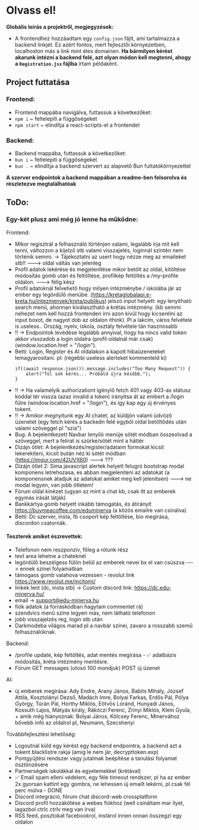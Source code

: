 # Olvass el!
__Globális leírás a projektről, megjegyzések:__

- A frontendhez hozzáadtam egy `config.json` fájlt, ami tartalmazza a backend linkjét. Ez azért fontos, mert fejlesztői környezetben, localhoston más a link mint éles domainen. **Ha bármilyen kérést akarunk intézni a backend felé, azt olyan módon kell megtenni, ahogy a `Registration.jsx` fájlba** írtam példaként. 

## Project futtatása
### Frontend:
- Frontend mappába navigálva, futtassuk a következőket:
- `npm i` ~ feltelepíti a függőségeket
- `npm start` ~ elindítja a react-scripts-el a frontendet

### Backend:
- Backend mappába, futtassuk a következőket:
- `bun i` ~ feltelepíti a függőségeket
- `bun .` ~ elindítja a backend szervert az alapvető Bun futtatókörnyezettel

**A szerver endpointok a backend mappában a readme-ben felsorolva és részletezve megtalálhatóak**

## ToDo:
### Egy-két plusz ami még jó lenne ha működne: 
Frontend:
- Mikor regisztrál a felhasználó történjen valami, legalább írja mit kell tenni, változzon a kijelző stb valami visszajelés, loginnál szintén nem történik semmi. -> Tájékoztatni az usert hogy nézze meg az emaileket stb!! ---> oldal váltás van jelenleg
- Profil adatok lekérése és megjelenítése mikor betölt az oldal, kitöltése módosítás gomb után és feltöltése, profilkép feltöltés a /my-profile oldalon. ---> félig kész
- Profil adatoknál felvehető hogy milyen intézménybe / iskolába jár az ember egy legördülő menübe. (https://kretaglobalapi.e-kreta.hu/intezmenyek/kreta/publikus) jelszó input helyett: egy lenyitható search menü, ahonnan kiválasztható a krétás intézmény. (kb semmi nehezet nem kell hozzá frontenden írni azon kívül hogy kicserélni az input boxot, de nagyot dob az oldalon ithink). Pl a lakcím, város felvétele is useless.. Ország, nyelv, iskola, osztály felvétele tán hasznosabb
- !! -> Endpointok levédése legalább annyival, hogy ha nincs valid token akkor visszadob a login oldalra (profil oldalnál már csak) (window.location.href = "/login").
- Betti: Login, Register és AI oldalakon a kapott hibaüzeneteket lemagyarosítani. pl: (régebbi useless alerteket kommenteld ki)
  ```
  if((await response.json()).message.includes("Too Many Request")) {
      alert("Túl sok kérés... Próbáld újra később.");
  }
  ```
- !! -> Ha valamelyik authorizationt igénylő fetch 401 vagy 403-as státusz kóddal tér vissza (azaz invalid a token) irányítsa át az embert a /login fülre (window.location.href = "/login"), és így kap egy új érvényes tokent.
- !! -> Amikor megnyitunk egy AI chatet, az küldjön valami üdvöző üzenetet (egy fetch kérés a backedn felé egyből oldal betöltődés után valami szöveggel pl "szia")
- Bug: A bejelentkezett Navbar lenyíló menüje sötét módban összeolvad a szöveggel, mert a felirat is szürke/sötét mint a háttér
- Dizájn ötlet: A bejelentkezés/register/adataim formokat kicsit lekerekíteni, kicsit bután néz ki sötét módban (https://imgur.com/42UVX60) ---> ???
- Dizájn ötlet 2: Sima javascript alertek helyett felugró bootstrap modal komponens letrehozasa, es abban megjeleniteni az adatokat (a komponensnek átadjuk az adatokat amiket meg kell jelenitsen) ---> ne modal legyen, van jobb ötletem!
- Fórum oldal kinézet (ugyan az mint a chat kb, csak itt az emberek egymás írását látják)
- Bankkártya gomb helyett inkább támogatás, és átirányít https://buymeacoffee.com/eduminerva (a közös emailre van csinálva)
- Betti: Dc szerver, insta, fb csoport kép feltöltése, bio megírása, discordon csatornák.
  
#### Teszterek amiket észrevettek:
- Telefonon nem reszponziv, főleg a rólunk rész
- text area lehetne a chateknél
- legördülő beszélgess fülön belül az emberek nevei bx el van csúszva ---> ennek színei folyamatban
- támogass gomb valahova vezessen - revolut link https://www.revolut.me/mcitomi/
- linkek lent (dc, insta stb) -> Custom discord link: https://dc.edu-minerva.hu/
- email -> support@edu-minerva.hu
- fiók adatok (a forráskódban hagytam commentet rá)
- szendvics menű színe legyen más, nem látható telefonon
- jobb visszajelzés reg, login stb után
- Darkmodeba világos marad pl a navbár színei, zavaro a rosszabb szemű felhasználóknak.

Backend:
- /profile update, kép feltöltés, adat mentés megírása - ✅ adatbázis módosítás, kréta intézmény mentésre.
- Fórum GET messages (utosó 100 mondjuk) POST új üzenet

AI:
- új emberek megírása: Ady Endre, Arany János, Babits Mihály, József Attila, Kosztolányi Dezső, Madách Imre, Bolyai Farkas, Erdős Pál, Pólya György, Túrán Pál, Horthy Miklós, Eötvös Lóránd, Hunyadi János, Kossuth Lajos, Mátyás király, Rákóczi Ferenc, Zrinyi Miklós, Klein Gyula,  + amik még hiányoznak: Bolyai János, Kölcsey Ferenc, Minervához bővebb infó az oldalrol pl, Neumann, Szecshenyi

Továbbfejlesztési lehetőség:
- Logoutnál küld egy kérést egy backend endpointra, a backend azt a tokent blacklistre rakja (amig le nem jár, decrypttoken.exp)
- Pontgyűjtési rendszer vagy jutalmak beépítése a tanulási folyamat ösztönzésére
- Partnerségek iskolákkal és egyetemekkel (krétával)
- ✅ Email spam elleni védelem, egy féle timeout rendszer, pl ha az ember 2x gyorsan kattint egy gombra, ne lehessen új emailt lekérni, pl csak fél perc múlva - DONE
- Discord integráció, fórum chat discord-web crossplatform
- Discord profil hozzákötése a webes fiókhoz (well csináltam mar ilyet, iagazbol ctrlc ctrlv meg van írva)
- RSS feed, posztokat facebookrol, instárol innen onnan összegzi egy oldalon
